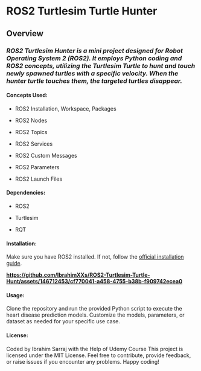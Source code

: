 ROS2 Turtlesim Turtle Hunter
=====================

## Overview

### *ROS2 Turtlesim Hunter is a mini project designed for Robot Operating System 2 (ROS2). It employs Python coding and ROS2 concepts, utilizing the Turtlesim Turtle to hunt and touch newly spawned turtles with a specific velocity. When the hunter turtle touches them, the targeted turtles disappear.*

#### Concepts Used:

- ROS2 Installation, Workspace, Packages
  
- ROS2 Nodes

- ROS2 Topics
  
- ROS2 Services
  
- ROS2 Custom Messages
  
- ROS2 Parameters
  
- ROS2 Launch Files

#### Dependencies:

- ROS2

- Turtlesim
  
- RQT

#### Installation:

Make sure you have ROS2 installed. If not, follow the [official installation guide](https://index.ros.org/doc/ros2/Installation/).





**https://github.com/IbrahimXXs/ROS2-Turtlesim-Turtle-Hunt/assets/146712453/cf770041-a458-4755-b38b-f909742ecea0**





#### Usage:

Clone the repository and run the provided Python script to execute the heart disease prediction models. Customize the models, parameters, or dataset as needed for your specific use case.

#### License:

Coded by Ibrahim Sarraj with the Help of Udemy Course
This project is licensed under the MIT License. Feel free to contribute, provide feedback, or raise issues if you encounter any problems. Happy coding!
